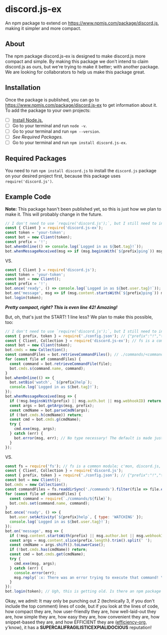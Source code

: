 # discord.js-ex
An npm package to extend on <https://www.npmjs.com/package/discord.js>, making it simpler and more compact.
## About
The npm package discord.js-ex is designed to make discord.js more compact and simple.
By making this package we don't intend to claim discord.js as ours, but we're trying to make it better; with another package.
We are looking for collaborators to help us make this package great.
## Installation
Once the package is published, you can go to <https://www.npmjs.com/package/discord.js-ex> to get information about it. 
To add the package to your own projects:
- [ ] [Install Node.js.](https://nodejs.org/download/current/)
- [ ] Go to your terminal and run `node -v`.
- [ ] Go to your terminal and run `npm --version`.
- [ ] *See Required Packages.*
- [ ] Go to your terminal and run `npm install discord.js-ex`.
## Required Packages
You need to run `npm install discord.js` to install the `discord.js` package on your desired project first, because this package uses `require('discord.js')`. 
## Example Code
**Note:** This package hasn't been published yet, so this is just how we plan to make it. This will probably change in the future.

```js
// I don't need to use `require('discord.js');`, but I still need to install discord.js!
const { Client } = require('discord.js-ex');
const token = 'your-token';
const bot = new Client(token);
const prefix = '!';
bot.whenOnline(() => console.log(`Logged in as ${bot.tag}!`));
bot.whenMessageReceived(msg => if (msg.beginsWith(`${prefix}ping`)) msg.sendBack('Pong.'));
```

VS.

```js
const { Client } = require('discord.js');
const token = 'your-token';
const bot = new Client();
const prefix = '!';
bot.once('ready', () => console.log(`Logged in as ${bot.user.tag}!`));
bot.on('message', msg => if (msg.content.startsWith(`${prefix}ping`)) msg.channel.send('Pong.'));
bot.login(token);
```

***Pretty compact, right? This is even line 42! Amazing!***

But, oh, that's just the START! 1 line less? We plan to make this possible, too:

```js
// I don't need to use `require('discord.js');`, but I still need to install discord.js!
const { prefix, token } = require('./config.json'); // {"prefix":"!","token":"your-token"}
const { Client, Collection } = require('discord.js-ex'); // fs is a common module, so if I ever need to use it, I can just import it from discord.js-ex! Yay!
const bot = new Client(token);
bot.cmds = new Collection();
const commandFiles = bot.retrieveCommandFiles(); // ./commands/<command name>.js
for (const file of commandFiles) {
  const command = bot.retrieveCommandFile(file);
  bot.cmds.s(command.name, command);
}
bot.whenOnline(() => {
  bot.setBio('watch', `${prefix}help`);
  console.log(`Logged in as ${bot.tag}!`);
});
bot.whenMessageReceived(msg => {
  if (!msg.beginsWith(prefix) || msg.auth.bot || msg.webhookID) return;
  const args = bot.getArgs(msg, prefix);
  const cmdName = bot.parseCmdN(args);
  if (!bot.cmds.h(cmdName)) return;
  const cmd = bot.cmds.g(cmdName);
  try {
    cmd.exe(msg, args);
  } catch (err) {
    bot.error(msg, err); // No type necessary! The default is made just for this case.
  }
});
```

VS.

```js
const fs = require('fs'); // fs is a common module; c'mon, discord.js, just put an fs in your package's module.exports!
const { Client, Collection } = require('discord.js');
const { prefix, token } = require('./config.json'); // {"prefix":"!","token":"your-token"}
const bot = new Client();
bot.cmds = new Collection();
const commandFiles = fs.readdirSync('./commands').filter(file => file.endsWith('.js'));
for (const file of commandFiles) {
  const command = require(`./commands/${file}`);
  bot.cmds.set(command.name, command);
}
bot.once('ready', () => {
  bot.user.setActivity(`${prefix}help`, { type: 'WATCHING' });
  console.log(`Logged in as ${bot.user.tag}!`);
});
bot.on('message', msg => {
  if (!msg.content.startsWith(prefix) || msg.author.bot || msg.webhookID) return;
  const args = msg.content.slice(prefix.length).trim().split(' ');
  const cmdName = args.shift().toLowerCase();
  if (!bot.cmds.has(cmdName)) return;
  const cmd = bot.cmds.get(cmdName);
  try {
    cmd.exe(msg, args);
  } catch (err) {
    console.error(err);
    msg.reply(`:x: There was an error trying to execute that command! \`{err}\``);
  }
});
bot.login(token); // Ugh, this is getting old. Is there an npm package that's better than this?
```

Okay, we admit: It may only be punching out 2 (technically 3, if you don't include the top comment) lines of code, but if you look at the lines of code, how compact they are, how user-friendly they are, how well-laid-out they are, how simple they are, how easy they are, how convenient they are, how snippet-based they are, and how EFFICIENT they are ([efficiency-org](https://github.com/efficiency-org), y'know), it has a **SUPERCALIFRAGILISTICEXPIALIDOCIOUS** reputation!
